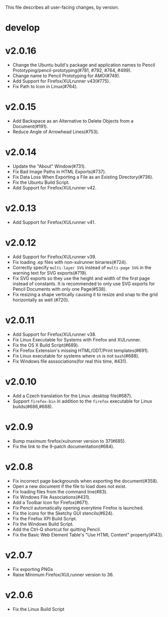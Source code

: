 This file describes all user-facing changes, by version.

# develop

# v2.0.16

* Change the Ubuntu build's package and application names to Pencil
  Prototyping/pencil-prototyping(#781, #792, #764, #499).
* Change name to Pencil Prototyping for AMO(#749).
* Add Support for Firefox/XULrunner v43(#775).
* Fix Path to Icon in Linux(#764).

# v2.0.15

* Add Backspace as an Alternative to Delete Objects from a Document(#191).
* Reduce Angle of Arrowhead Lines(#753).

# v2.0.14

* Update the "About" Window(#731).
* Fix Bad Image Paths in HTML Exports(#737).
* Fix Data Loss When Exporting a File as an Existing Directory(#736).
* Fix the Ubuntu Build Script.
* Add Support for Firefox/XULrunner v42.

# v2.0.13

* Add Support for Firefox/XULrunner v41.

# v2.0.12

* Add Support for Firefox/XULrunner v39.
* Fix loading .ep files with non-xulrunner binaries(#724).
* Correctly specify `multi-layer SVG` instead of `multi-page SVG` in the
  warning text for SVG exports(#719).
* Fix SVG exports so they use the height and width of the first page instead of
  constants. It is recommended to only use SVG exports for Pencil Documents
  with only one Page(#538).
* Fix resizing a shape vertically causing it to resize and snap to the grid
  horizontally as well (#720).

# v2.0.11

* Add Support for Firefox/XULrunner v38.
* Fix Linux Executable for Systems with Firefox and XULrunner.
* Fix the OS X Build Script(#689).
* Fix Firefox Extension's missing HTML/ODT/Print templates(#691).
* Fix Linux executable for systems where `sh` is not `bash`(#688).
* Fix Windows file asssociations(for real this time, #431).

# v2.0.10

* Add a Czech translation for the Linux .desktop file(#687).
* Support `firefox-bin` in addition to the `firefox` executable for Linux
  builds(#686,#688).

# v2.0.9

* Bump maximum firefox/xulrunner version to 37(#685).
* Fix the link to the 9-patch documentation(#684).

# v2.0.8

* Fix incorrect page backgrounds when exporting the document(#358).
* Open a new document if the file to load does not exist.
* Fix loading files from the command line(#83).
* Fix Windows File Associations(#431).
* Add a Toolbar Icon for Firefox(#671).
* Fix Pencil automatically opening everytime Firefox is launched.
* Fix the icons for the Sketchy GUI stencils(#624).
* Fix the Firefox XPI Build Script.
* Fix the Windows Build Script.
* Add the Ctrl-Q shortcut for quitting Pencil.
* Fix the Basic Web Element Table's "Use HTML Content" property(#143).


# v2.0.7

* Fix exporting PNGs
* Raise Minimum Firefox/XULrunner version to 36.


# v2.0.6

* Fix the Linux Build Script
